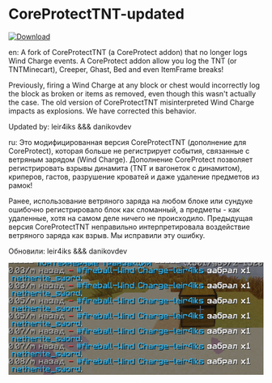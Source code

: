# CoreProtectTNT-updated

[![Download](https://img.shields.io/badge/Download-Releases-blue?&style=for-the-badge&colorA=19201a&colorB=298046)](https://github.com/leir4iks/CoreProtectTNT-updated/releases/)

en:
A fork of CoreProtectTNT (a CoreProtect addon) that no longer logs Wind Charge events.
A CoreProtect addon allow you log the TNT (or TNTMinecart), Creeper, Ghast, Bed and even ItemFrame breaks!

Previously, firing a Wind Charge at any block or chest would incorrectly log the block as broken or items as removed, even though this wasn't actually the case. 
The old version of CoreProtectTNT misinterpreted Wind Charge impacts as explosions. We have corrected this behavior.

Updated by: leir4iks &&& danikovdev

ru:
Это модифицированная версия CoreProtectTNT (дополнение для CoreProtect), которая больше не регистрирует события, связанные с ветряным зарядом (Wind Charge). 
Дополнение CoreProtect позволяет регистрировать взрывы динамита (TNT и вагонеток с динамитом), криперов, гастов, разрушение кроватей и даже удаление предметов из рамок!

Ранее, использование ветряного заряда на любом блоке или сундуке ошибочно регистрировало блок как сломанный, а предметы - как удаленные, хотя на самом деле ничего не происходило. 
Предыдущая версия CoreProtectTNT неправильно интерпретировала воздействие ветряного заряда как взрыв. Мы исправили эту ошибку.

Обновили: leir4iks &&& danikovdev

<img src="wind.png" alt="leir4iks">
<div align="center">
